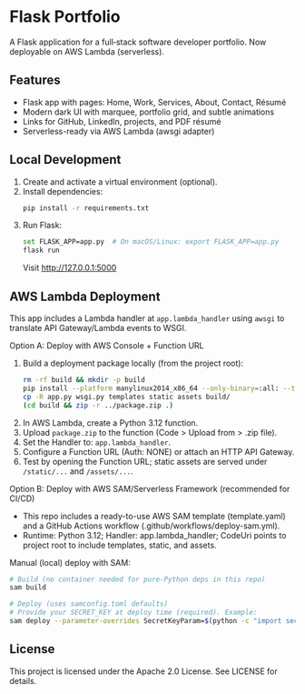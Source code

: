 # Flask Portfolio

A Flask application for a full‑stack software developer portfolio. Now deployable on AWS Lambda (serverless).

## Features
- Flask app with pages: Home, Work, Services, About, Contact, Résumé
- Modern dark UI with marquee, portfolio grid, and subtle animations
- Links for GitHub, LinkedIn, projects, and PDF résumé
- Serverless-ready via AWS Lambda (awsgi adapter)

## Local Development
1. Create and activate a virtual environment (optional).
2. Install dependencies:
   ```bash
   pip install -r requirements.txt
   ```
3. Run Flask:
   ```bash
   set FLASK_APP=app.py  # On macOS/Linux: export FLASK_APP=app.py
   flask run
   ```
   Visit http://127.0.0.1:5000

## AWS Lambda Deployment
This app includes a Lambda handler at `app.lambda_handler` using `awsgi` to translate API Gateway/Lambda events to WSGI.

Option A: Deploy with AWS Console + Function URL
1. Build a deployment package locally (from the project root):
   ```bash
   rm -rf build && mkdir -p build
   pip install --platform manylinux2014_x86_64 --only-binary=:all: --target build -r requirements.txt
   cp -R app.py wsgi.py templates static assets build/
   (cd build && zip -r ../package.zip .)
   ```
2. In AWS Lambda, create a Python 3.12 function.
3. Upload `package.zip` to the function (Code > Upload from > .zip file).
4. Set the Handler to: `app.lambda_handler`.
5. Configure a Function URL (Auth: NONE) or attach an HTTP API Gateway.
6. Test by opening the Function URL; static assets are served under `/static/...` and `/assets/...`.

Option B: Deploy with AWS SAM/Serverless Framework (recommended for CI/CD)
- This repo includes a ready-to-use AWS SAM template (template.yaml) and a GitHub Actions workflow (.github/workflows/deploy-sam.yml).
- Runtime: Python 3.12; Handler: app.lambda_handler; CodeUri points to project root to include templates, static, and assets.

Manual (local) deploy with SAM:
```bash
# Build (no container needed for pure-Python deps in this repo)
sam build

# Deploy (uses samconfig.toml defaults)
# Provide your SECRET_KEY at deploy time (required). Example:
sam deploy --parameter-overrides SecretKeyParam=$(python -c "import secrets; print(secrets.token_urlsafe(32))")
```
## License
This project is licensed under the Apache 2.0 License. See LICENSE for details.
